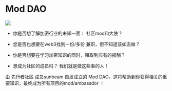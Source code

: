 # Mod DAO
<a href="https://sm.ms/image/SojVKcu6eap3nCA" target="_blank"><img src="https://s2.loli.net/2022/08/18/SojVKcu6eap3nCA.png" ></a>
- 你是否想了解加密行业的未知一面： 社区mod和大使？

- 您是否也想要在web3找到一份/多份 兼职，但不知道该如去做？

- 你是否想要在学习加密知识的同时，赚取到应有的报酬？

- 想成为社区的成员吗？ 我们就是做这些事的人！

由 先行者社区 成员sunbeam 自发成立的 Mod DAO，这将帮助到你获得相关的重要知识，最终成为所有项目的mod/ambassdor ！

